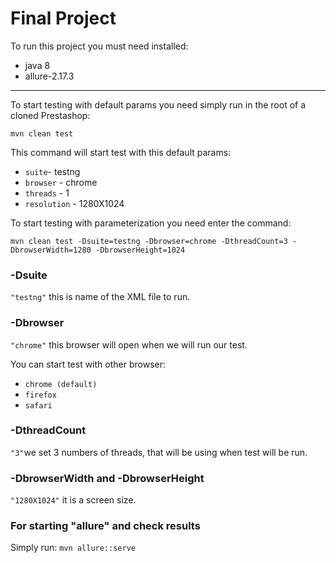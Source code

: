 # Final Project
To run this project you must need installed:
* java 8
* allure-2.17.3
------------------------------------------------------------

To start testing with default params you need simply run
in the root of a cloned Prestashop:
```shell
mvn clean test
```

This command will start test with this default params:
* `suite`- testng
* `browser` - chrome
* `threads` - 1
* `resolution` - 1280X1024

To start testing with parameterization you need enter the command:
```shell
mvn clean test -Dsuite=testng -Dbrowser=chrome -DthreadCount=3 -DbrowserWidth=1280 -DbrowserHeight=1024
```

### -Dsuite 
`"testng"` this is name of the XML file to run.

### -Dbrowser
`"chrome"` this browser will open when we will run our test.

You can start test with other browser:
* `chrome (default)`
* `firefox`
* `safari`

### -DthreadCount
`"3"`we set 3 numbers of threads, that will be using when test will be run.

### -DbrowserWidth and -DbrowserHeight
`"1280X1024"`  it is a screen size.

### For starting "allure" and check results
Simply run:
`mvn allure::serve`